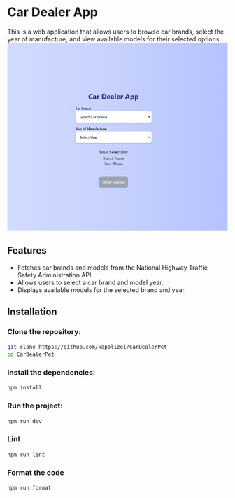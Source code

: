 # Car Dealer App

This is a web application that allows users to browse car brands, select the year of manufacture, and view available models for their selected options.
![img_2.png](img_2.png)
## Features

- Fetches car brands and models from the National Highway Traffic Safety Administration API.
- Allows users to select a car brand and model year.
- Displays available models for the selected brand and year.

## Installation

### Clone the repository:

```bash
git clone https://github.com/kapolizei/CarDealerPet
cd CarDealerPet
```
### Install the dependencies:

```bash
npm install
```

### Run the project:

```bash
npm run dev
```

### Lint

```bash
npm run lint
```

### Format the code

```bash
npm run format
```

